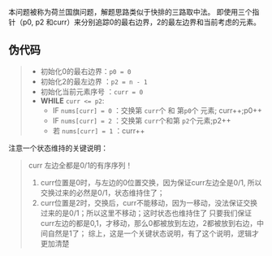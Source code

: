 本问题被称为荷兰国旗问题，解题思路类似于快排的三路取中法。
即使用三个指针（p0, p2 和curr）来分别追踪0的最右边界，2的最左边界和当前考虑的元素。

## 伪代码


>* 初始化0的最右边界：`p0 = 0`
>* 初始化2的最左边界 ：`p2 = n - 1`
>* 初始化当前元素序号 ：`curr = 0`
>* **WHILE** `curr <= p2`:
>    * IF `nums[curr] = 0` ：交换第 `curr`个 和 第`p0`个 元素; curr++;p0++
>    * IF `nums[curr] = 2` ：交换第 `curr`个和第 `p2`个元素;p2++ 
>    * 若 `nums[curr] = 1` ：curr++

注意一个状态维持的关键说明：

> curr 左边全都是0/1的有序序列！
> 1. curr位置是0时，与左边的0位置交换，因为保证curr左边全是0/1, 所以交换过来的必然是0/1，状态维持住了；
> 2. curr位置是2时，交换后，curr不能移动，因为一移动，没法保证交换过来的是0/1；所以这里不移动；这时状态也维持住了
> 只要我们保证curr左边的都是0,1，才移动，那么0都被放到左边，2都被放到右边，中间自然是1了； 综上，这是一个关键状态说明，有了这个说明，逻辑才更加清楚

